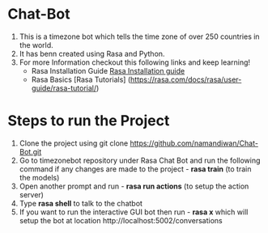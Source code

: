 # Chat-Bot
1. This is a timezone bot which tells the time zone of over 250 countries in the world. 
2. It has benn created using Rasa and Python. 
3. For more Information checkout this following links and keep learning! 
   - Rasa Installation Guide [Rasa Installation guide](https://rasa.com/docs/rasa/user-guide/installation/)
   - Rasa Basics [Rasa Tutorials] (https://rasa.com/docs/rasa/user-guide/rasa-tutorial/)

# Steps to run the Project
1. Clone the project using git clone https://github.com/namandiwan/Chat-Bot.git
2. Go to timezonebot repository under Rasa Chat Bot and run the following command if any changes are made to the project - **rasa train**      (to train the models)
3. Open another prompt and run - **rasa run actions** (to setup the action server)
4. Type **rasa shell** to talk to the chatbot
5. If you want to run the interactive GUI bot then run - **rasa x** which will setup the bot at location
   http://localhost:5002/conversations

